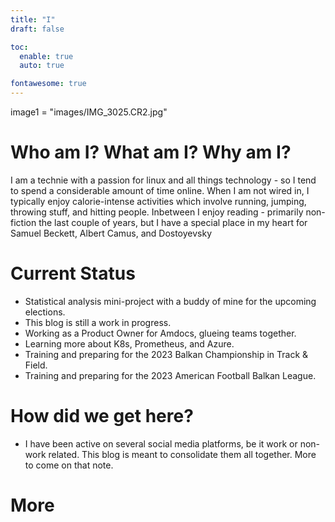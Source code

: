 ```yaml
---
title: "I"
draft: false

toc:
  enable: true
  auto: true

fontawesome: true
---
```


image1 = "images/IMG_3025.CR2.jpg"


# Who am I? What am I? Why am I?

I am a technie with a passion for linux and all things technology - so I tend to spend a considerable amount of time online.
When I am not wired in, I typically enjoy calorie-intense activities which involve running, jumping, throwing stuff, and hitting people.
Inbetween I enjoy reading - primarily non-fiction the last couple of years, but I have a special place in my heart for Samuel Beckett, Albert Camus, and Dostoyevsky

# Current Status

* Statistical analysis mini-project with a buddy of mine for the upcoming elections.
* This blog is still a work in progress.
* Working as a Product Owner for Amdocs, glueing teams together.
* Learning more about K8s, Prometheus, and Azure.
* Training and preparing for the 2023 Balkan Championship in Track & Field.
* Training and preparing for the 2023 American Football Balkan League.

# How did we get here?

* I have been active on several social media platforms, be it work or non-work related. This blog is meant to consolidate them all together. More to come on that note.

# More
